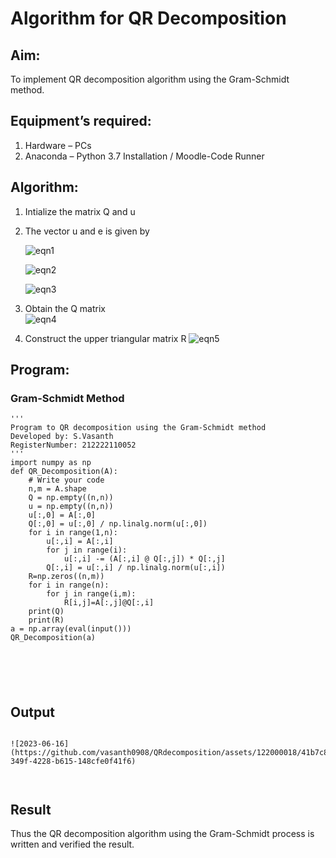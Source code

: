 # Algorithm for QR Decomposition
## Aim:
To implement QR decomposition algorithm using the Gram-Schmidt method.
## Equipment’s required:
1.	Hardware – PCs
2.	Anaconda – Python 3.7 Installation / Moodle-Code Runner
## Algorithm:
1.	Intialize the matrix Q and u
2.	The vector u and e is given by

    ![eqn1](./ex4.jpg)

    ![eqn2](./ex6.jpg)

    ![eqn3](./ex3.jpg)

3.	Obtain the Q matrix   
    ![eqn4](./ex1.jpg)
4.	Construct the upper triangular matrix R
    ![eqn5](./ex2.jpg)



## Program:
### Gram-Schmidt Method
```
''' 
Program to QR decomposition using the Gram-Schmidt method
Developed by: S.Vasanth
RegisterNumber: 212222110052 
'''
import numpy as np
def QR_Decomposition(A):
    # Write your code 
    n,m = A.shape
    Q = np.empty((n,n)) 
    u = np.empty((n,n)) 
    u[:,0] = A[:,0]
    Q[:,0] = u[:,0] / np.linalg.norm(u[:,0])
    for i in range(1,n):
        u[:,i] = A[:,i]
        for j in range(i):
            u[:,i] -= (A[:,i] @ Q[:,j]) * Q[:,j]
        Q[:,i] = u[:,i] / np.linalg.norm(u[:,i])
    R=np.zeros((n,m))
    for i in range(n):
        for j in range(i,m):
            R[i,j]=A[:,j]@Q[:,i]
    print(Q)
    print(R)
a = np.array(eval(input()))
QR_Decomposition(a)






```

## Output
```

![2023-06-16](https://github.com/vasanth0908/QRdecomposition/assets/122000018/41b7c827-349f-4228-b615-148cfe0f41f6)



```

## Result
Thus the QR decomposition algorithm using the Gram-Schmidt process is written and verified the result.
